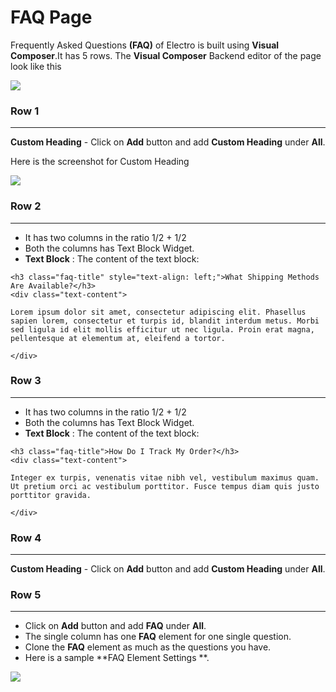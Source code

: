 # FAQ Page

Frequently Asked Questions **(FAQ)** of  Electro is built using **Visual Composer**.It has 5 rows. The **Visual Composer** Backend editor of the page look like this

![](http://transvelo.github.io/docs/electro/images/faq.png)

### Row 1
---
**Custom Heading** - Click on **Add** button and add **Custom Heading**  under **All**.

Here is the screenshot for Custom Heading

![](http://transvelo.github.io/docs/electro/images/faq-custom-heading-setting.png)

### Row 2
---
* It has two columns in the ratio 1/2 + 1/2
* Both the columns has Text Block Widget.
* **Text Block** : The content of the text block:

```
<h3 class="faq-title" style="text-align: left;">What Shipping Methods Are Available?</h3>
<div class="text-content">

Lorem ipsum dolor sit amet, consectetur adipiscing elit. Phasellus sapien lorem, consectetur et turpis id, blandit interdum metus. Morbi sed ligula id elit mollis efficitur ut nec ligula. Proin erat magna, pellentesque at elementum at, eleifend a tortor.

</div>
```

### Row 3
---
* It has two columns in the ratio 1/2 + 1/2
* Both the columns has Text Block Widget.
* **Text Block** : The content of the text block:

```
<h3 class="faq-title">How Do I Track My Order?</h3>
<div class="text-content">

Integer ex turpis, venenatis vitae nibh vel, vestibulum maximus quam. Ut pretium orci ac vestibulum porttitor. Fusce tempus diam quis justo porttitor gravida.

</div>
```

### Row 4
---
**Custom Heading** - Click on **Add** button and add **Custom Heading**  under **All**.

### Row 5
---
* Click on **Add** button and add **FAQ** under **All**.
* The single column has one **FAQ** element for one single question.
* Clone the **FAQ** element as much as the questions you have.
* Here is a sample **FAQ Element Settings **.

![](http://transvelo.github.io/docs/electro/images/faq-setting.png)
